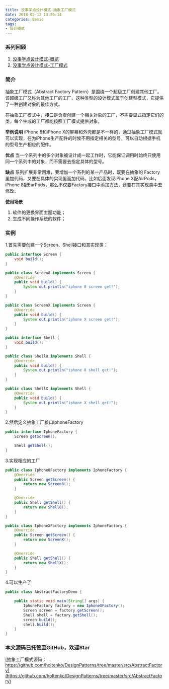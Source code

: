 ```yaml
---
title: 没事学点设计模式-抽象工厂模式
date: 2018-02-12 13:56:14
categories: Basic
tags:
- 设计模式
---
```

### 系列回顾
1. [没事学点设计模式-概览](http://blog.holten.site/2017/09/11/design-pattern-1/)
2. [没事学点设计模式-工厂模式](http://blog.holten.site/2017/09/11/design-pattern-2/)

### 简介
抽象工厂模式（Abstract Factory Pattern）是围绕一个超级工厂创建其他工厂。该超级工厂又称为其他工厂的工厂。这种类型的设计模式属于创建型模式，它提供了一种创建对象的最佳方式。

在抽象工厂模式中，接口是负责创建一个相关对象的工厂，不需要显式指定它们的类。每个生成的工厂都能按照工厂模式提供对象。

**举例说明**
iPhone 8和iPhone X的屏幕和外壳都是不一样的，通过抽象工厂模式就可以实现，在为iPhone生产配件的时候不用指定相关的型号，可以自动根据手机的型号生产相应的配件。

**优点**
当一个系列中的多个对象被设计成一起工作时，它能保证调用时始终只使用同一个系列中的对象，而不需要去指定具体的型号。

**缺点**
系列扩展非常困难，要增加一个系列的某一产品时，既要在抽象的 Factory 里加代码，又要在具体的实现里面加代码。比如后面发现iPhone X配AirPods，iPhone 8配EarPods，那么不仅要Factory接口中添加方法，还要在其实现类中去修改。

**使用场景**
1. 软件的更换界面主题功能；
2. 生成不同操作系统的软件；

### 实例
1.首先需要创建一个Screen、Shell接口和其实现类：
```java
public interface Screen {
    void build();
}

public class Screen8 implements Screen {
    @Override
    public void build() {
        System.out.println("iphone 8 screen get!");
    }
}

public class ScreenX implements Screen {
    @Override
    public void build() {
        System.out.println("iphone X screen get!");
    }
}
```
```java
public interface Shell {
    void build();
}

public class Shell8 implements Shell {
    @Override
    public void build() {
        System.out.println("iphone 8 shell get!");
    }
}

public class ShellX implements Shell {
    @Override
    public void build() {
        System.out.println("iphone X shell get!");
    }
}
```

2.然后定义抽象工厂接口IphoneFactory
```java
public interface IphoneFactory {
    Screen getScreen();

    Shell getShell();
}
```

3.实现相应的工厂
```java
public class Iphone8Factory implements IphoneFactory {
    @Override
    public Screen getScreen() {
        return new Screen8();
    }

    @Override
    public Shell getShell() {
        return new Shell8();
    }
}

public class IphoneXFactory implements IphoneFactory {
    @Override
    public Screen getScreen() {
        return new ScreenX();
    }

    @Override
    public Shell getShell() {
        return new ShellX();
    }
}
```

4.可以生产了
```java
public class AbstractFactoryDemo {

    public static void main(String[] args) {
        IphoneFactory factory = new IphoneXFactory();
        Screen screen = factory.getScreen();
        Shell shell = factory.getShell();
        screen.build();
        shell.build();
    }
}
```

### 本文源码已托管至GitHub，欢迎Star
[抽象工厂模式源码：https://github.com/holtenko/DesignPatterns/tree/master/src/AbstractFactory](https://github.com/holtenko/DesignPatterns/tree/master/src/AbstractFactory)